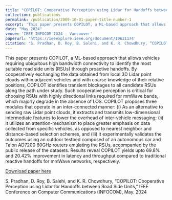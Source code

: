 ```yaml
---
title: "COPILOT: Cooperative Perception using Lidar for Handoffs between Road Side Units"
collection: publications
permalink: /publication/2009-10-01-paper-title-number-1
excerpt: 'This paper presents COPILOT, a ML-based approach that allows vehicles requiring ubiquitous high bandwidth connectivity to identify the most suitable road side units (RSUs) through proactive handoffs. By cooperatively exchanging the data obtained from local 3D Lidar point clouds within adjacent vehicles and with coarse knowledge of their relative positions, COPILOT identifies transient blockages to all candidate RSUs along the path under study. Such cooperative perception is critical for choosing RSUs with highly directional links required for mmWave bands, which majorly degrade in the absence of LOS. COPILOT proposes three modules that operate in an inter-connected manner: (i) As an alternative to sending raw Lidar point clouds, it extracts and transmits low-dimensional intermediate features to lower the overhead of inter-vehicle messaging; (ii) It utilizes an attention-mechanism to place greater emphasis on data collected from specific vehicles, as opposed to nearest neighbor and distance-based selection schemes, and (iii) it experimentally validates the outcomes using an outdoor testbed composed of an autonomous car and Talon AD7200 60GHz routers emulating the RSUs, accompanied by the public release of the datasets. Results reveal COPILOT yields upto 69.8% and 20.42% improvement in latency and throughput compared to traditional reactive handoffs for mmWave networks, respectively.'
date: "May 2024"
venue: 'IEEE INFOCOM 2024 - Vancouver'
paperurl: 'https://ieeexplore.ieee.org/document/10621174'
citation: 'S. Pradhan, D. Roy, B. Salehi, and K. R. Chowdhury, “COPILOT: Cooperative Perception using Lidar for Handoffs between Road Side Units,” IEEE Conference on Computer Communications (INFOCOM), May. 2024'
---
```

This paper presents COPILOT, a ML-based approach that allows vehicles requiring ubiquitous high bandwidth connectivity to identify the most suitable road side units (RSUs) through proactive handoffs. By cooperatively exchanging the data obtained from local 3D Lidar point clouds within adjacent vehicles and with coarse knowledge of their relative positions, COPILOT identifies transient blockages to all candidate RSUs along the path under study. Such cooperative perception is critical for choosing RSUs with highly directional links required for mmWave bands, which majorly degrade in the absence of LOS. COPILOT proposes three modules that operate in an inter-connected manner: (i) As an alternative to sending raw Lidar point clouds, it extracts and transmits low-dimensional intermediate features to lower the overhead of inter-vehicle messaging; (ii) It utilizes an attention-mechanism to place greater emphasis on data collected from specific vehicles, as opposed to nearest neighbor and distance-based selection schemes, and (iii) it experimentally validates the outcomes using an outdoor testbed composed of an autonomous car and Talon AD7200 60GHz routers emulating the RSUs, accompanied by the public release of the datasets. Results reveal COPILOT yields upto 69.8% and 20.42% improvement in latency and throughput compared to traditional reactive handoffs for mmWave networks, respectively.

[Download paper here](https://ieeexplore.ieee.org/document/10621174)

S. Pradhan, D. Roy, B. Salehi, and K. R. Chowdhury, “COPILOT: Cooperative Perception using Lidar for Handoffs between Road Side Units,” IEEE Conference on Computer Communications (INFOCOM), May. 2024